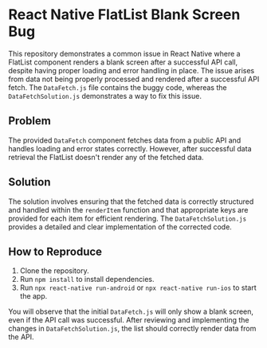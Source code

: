 # React Native FlatList Blank Screen Bug

This repository demonstrates a common issue in React Native where a FlatList component renders a blank screen after a successful API call, despite having proper loading and error handling in place.  The issue arises from data not being properly processed and rendered after a successful API fetch. The `DataFetch.js` file contains the buggy code, whereas the `DataFetchSolution.js` demonstrates a way to fix this issue.

## Problem

The provided `DataFetch` component fetches data from a public API and handles loading and error states correctly. However, after successful data retrieval the FlatList doesn't render any of the fetched data.

## Solution

The solution involves ensuring that the fetched data is correctly structured and handled within the `renderItem` function and that appropriate keys are provided for each item for efficient rendering. The `DataFetchSolution.js` provides a detailed and clear implementation of the corrected code.

## How to Reproduce

1. Clone the repository.
2. Run `npm install` to install dependencies.
3. Run `npx react-native run-android` or `npx react-native run-ios` to start the app.

You will observe that the initial `DataFetch.js` will only show a blank screen, even if the API call was successful. After reviewing and implementing the changes in `DataFetchSolution.js`, the list should correctly render data from the API.
